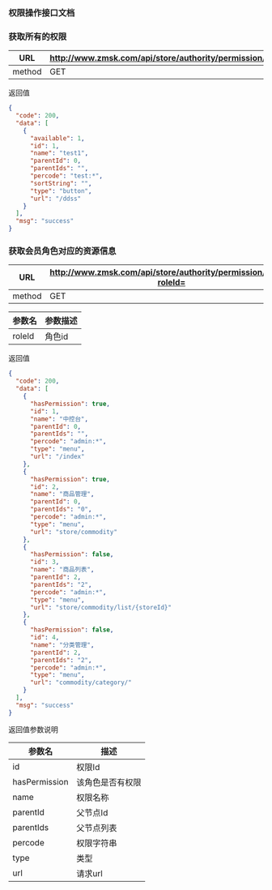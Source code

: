 ### 权限操作接口文档 ###

### 获取所有的权限

|URL|http://www.zmsk.com/api/store/authority/permission/list|
|---|---|
|method|GET|

返回值

```json
{
  "code": 200,
  "data": [
    {
      "available": 1,
      "id": 1,
      "name": "test1",
      "parentId": 0,
      "parentIds": "",
      "percode": "test:*",
      "sortString": "",
      "type": "button",
      "url": "/ddss"
    }
  ],
  "msg": "success"
}
```

### 获取会员角色对应的资源信息

|URL|http://www.zmsk.com/api/store/authority/permission/query?roleId=|
|---|---|
|method|GET|

|参数名|参数描述|
|---|--|
|roleId|角色id|

返回值

```json
{
  "code": 200,
  "data": [
    {
      "hasPermission": true, 
      "id": 1,
      "name": "中控台",
      "parentId": 0,
      "parentIds": "",
      "percode": "admin:*",
      "type": "menu",
      "url": "/index"
    },
    {
      "hasPermission": true,
      "id": 2,
      "name": "商品管理",
      "parentId": 0,
      "parentIds": "0",
      "percode": "admin:*",
      "type": "menu",
      "url": "store/commodity"
    },
    {
      "hasPermission": false,
      "id": 3,
      "name": "商品列表",
      "parentId": 2,
      "parentIds": "2",
      "percode": "admin:*",
      "type": "menu",
      "url": "store/commodity/list/{storeId}"
    },
    {
      "hasPermission": false,
      "id": 4,
      "name": "分类管理",
      "parentId": 2,
      "parentIds": "2",
      "percode": "admin:*",
      "type": "menu",
      "url": "commodity/category/"
    }
  ],
  "msg": "success"
}
```

返回值参数说明

|参数名|描述|
|---|---|
|id|权限Id|
|hasPermission|该角色是否有权限|
|name|权限名称|
|parentId|父节点Id|
|parentIds|父节点列表|
|percode|权限字符串|
|type|类型|
|url|请求url|

